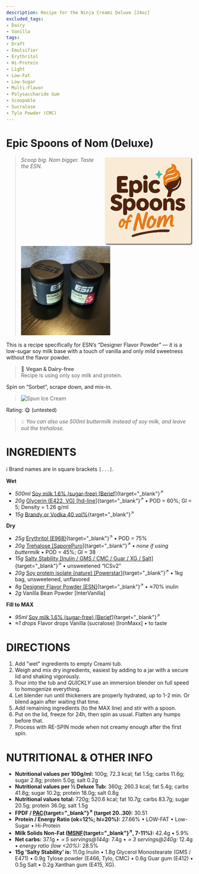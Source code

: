 ```yaml
---
description: Recipe for the Ninja Creami Deluxe [24oz]
excluded_tags:
- Dairy
- Vanilla
tags:
- Draft
- Emulsifier
- Erythritol
- Hi-Protein
- Light
- Low-Fat
- Low-Sugar
- Multi-Flavor
- Polysaccharide Gum
- Scoopable
- Sucralose
- Tylo Powder (CMC)
---
```

# Epic Spoons of Nom (Deluxe)
<img style="float: right; margin-left: 1.5em;" width=240 alt="Logo" src="logo-ESoN.webp" />

> *Scoop big. Nom bigger. Taste the ESN.*
> 
> <img width=240 alt="ESN Flavor Powder" src="ESoN_2025-07-17_1.jpg" class="zoomable" />

This is a recipe specifically for ESN’s “Designer Flavor Powder”
— it is a low-sugar soy milk base with a touch of vanilla and only mild sweetness without the flavor powder.

> 🌿 **Vegan & Dairy-free**<br />Recipe is using only soy milk and protein.

Spin on “Sorbet”, scrape down, and mix-in.

> <img width=360 alt="Spun Ice Cream" src="" class="zoomable" />

Rating: 😋 (untested)

> 💡 *You can also use 500ml buttermilk instead of soy milk, and leave out the trehalose.*

# INGREDIENTS

ℹ️ Brand names are in square brackets `[...]`.

**Wet**

  - _500ml_ [Soy milk 1.6% (sugar-free) \[Berief\]](/ice-creamery/info/ingredients/#soy-milk){target="_blank"}<sup>↗</sup>
  - _20g_ [Glycerin (E422, VG) \[hd-line\]](/ice-creamery/info/ingredients/#vegetable-glycerin-glycerol-vg-e422){target="_blank"}<sup>↗</sup> • POD = 60%; GI = 5; Density = 1.26 g/ml
  - _15g_ [Brandy or Vodka 40 vol%](/ice-creamery/info/ingredients/#alcohol-ethanol){target="_blank"}<sup>↗</sup>

**Dry**

  - _25g_ [Erythritol (E968)](/ice-creamery/info/ingredients/#erythritol-e968){target="_blank"}<sup>↗</sup> • POD = 75%
  - _20g_ [Trehalose \[SaporePuro\]](/ice-creamery/info/ingredients/#trehalose-e965){target="_blank"}<sup>↗</sup> • *none if using buttermilk* • POD = 45%; GI = 38
  - _15g_ [Salty Stability \[Inulin / GMS / CMC / Guar / XG / Salt\]](/ice-creamery/S/Salty%20Stability/){target="_blank"}<sup>↗</sup> • unsweetened “ICSv2”
  - _20g_ [Soy protein isolate (nature) \[Powerstar\]](/ice-creamery/info/ingredients/#soy-protein-isolate){target="_blank"}<sup>↗</sup> • 1kg bag, unsweetened, unflavored
  - _8g_ [Designer Flavor Powder \[ESN\]](/ice-creamery/info/ingredients/#cocoa-powder){target="_blank"}<sup>↗</sup> • ≈70% inulin
  - _2g_ Vanilla Bean Powder [InterVanilla]

**Fill to MAX**

  - _95ml_ [Soy milk 1.6% (sugar-free) \[Berief\]](/ice-creamery/info/ingredients/#soy-milk){target="_blank"}<sup>↗</sup>
  - _≈1 drops_ Flavor drops Vanilla (sucralose) [IronMaxx] • to taste

# DIRECTIONS

 1. Add "wet" ingredients to empty Creami tub.
 1. Weigh and mix dry ingredients, easiest by adding to a jar with a secure lid and shaking vigorously.
 1. Pour into the tub and *QUICKLY* use an immersion blender on full speed to homogenize everything.
 1. Let blender run until thickeners are properly hydrated, up to 1-2 min. Or blend again after waiting that time.
 1. Add remaining ingredients (to the MAX line) and stir with a spoon.
 1. Put on the lid, freeze for 24h, then spin as usual. Flatten any humps before that.
 1. Process with RE-SPIN mode when not creamy enough after the first spin.

# NUTRITIONAL & OTHER INFO
- **Nutritional values per 100g/ml:** 100g; 72.3 kcal; fat 1.5g; carbs 11.6g; sugar 2.8g; protein 5.0g; salt 0.2g
- **Nutritional values per ½ Deluxe Tub:** 360g; 260.3 kcal; fat 5.4g; carbs 41.8g; sugar 10.2g; protein 18.0g; salt 0.8g
- **Nutritional values total:** 720g; 520.6 kcal; fat 10.7g; carbs 83.7g; sugar 20.5g; protein 36.0g; salt 1.5g
- **FPDF / [PAC](/ice-creamery/info/glossary/#potere-anti-congelante-pac){target="_blank"}<sup>↗</sup> (target 20..30):** 30.51
- **Protein / Energy Ratio (ok=12%; hi=20%):** 27.66% • LOW-FAT • Low-Sugar • Hi-Protein
- **Milk Solids Non-Fat ([MSNF](/ice-creamery/info/glossary/#milk-solids-not-fat-msnf){target="_blank"}<sup>↗</sup>, 7-11%):** 42.4g • 5.9%
- **Net carbs:** 37.1g • *∝ 5 servings@144g:* 7.4g • *∝ 3 servings@240g:* 12.4g • *energy ratio (low <20%):* 28.5%
- **15g 'Salty Stability' is:** 11.0g Inulin • 1.8g Glycerol Monostearate (GMS / E471) • 0.9g Tylose powder (E466, Tylo, CMC) • 0.6g Guar gum (E412) • 0.5g Salt • 0.2g Xanthan gum (E415, XG).
